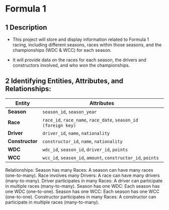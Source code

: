 # Formula 1
## 1 Description
* This project will store and display information related to Formula 1 racing, including different seasons, races within those seasons, and the championships (WDC & WCC) for each season.

* It will provide data on the races for each season, the drivers and constructors involved, and who won the championships.

## 2 Identifying Entities, Attributes, and Relationships:


| Entity          | Attributes                                                                                                                              |
| --------------- | --------------------------------------------------------------------------------------------------------------------------------------- |
| **Season**        | `season_id`, `season_year`    |
| **Race**        | `race_id`, `race_name`, `race_date`, `season_id (foreign key)`                    |
| **Driver**     | `driver_id`, `name`, `nationality`                       |
| **Constructor** | `constructor_id`, `name`, `nationality`    |
| **WDC**        | `wdc_id`, `season_id`, `driver_id`, `points`                        |
| **WCC**        | `wcc_id`, `season_id`, `amount`, `constructor_id`, `points`                            |



Relationships:
Season has many Races: A season can have many races (one-to-many).
Race involves many Drivers: A race can have many drivers (many-to-many).
Driver participates in many Races: A driver can participate in multiple races (many-to-many).
Season has one WDC: Each season has one WDC (one-to-one).
Season has one WCC: Each season has one WCC (one-to-one).
Constructor participates in many Races: A constructor can participate in multiple races (many-to-many).


